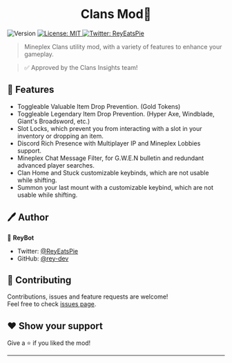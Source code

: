 <h1 align="center">Clans Mod👋</h1>
<p>
  <img alt="Version" src="https://img.shields.io/badge/version-1.0.0-blue.svg?cacheSeconds=2592000" />
  <a href="https://github.com/Mineplex-Community/Clans-Mod/blob/master/LICENSE" target="_blank">
    <img alt="License: MIT" src="https://img.shields.io/badge/License-MIT-yellow.svg" />
  </a>
  <a href="https://twitter.com/ReyEatsPie" target="_blank">
    <img alt="Twitter: ReyEatsPie" src="https://img.shields.io/twitter/follow/ReyEatsPie.svg?style=social" />
  </a>
</p>

> Mineplex Clans utility mod, with a variety of features to enhance your gameplay.

> ✅ Approved by the Clans Insights team!

## 🚀 Features

* Toggleable Valuable Item Drop Prevention. (Gold Tokens)
* Toggleable Legendary Item Drop Prevention. (Hyper Axe, Windblade, Giant's Broadsword, etc.)
* Slot Locks, which prevent you from interacting with a slot in your inventory or dropping an item.
* Discord Rich Presence with Multiplayer IP and Mineplex Lobbies support.
* Mineplex Chat Message Filter, for G.W.E.N bulletin and redundant advanced player searches.
* Clan Home and Stuck customizable keybinds, which are not usable while shifting. 
* Summon your last mount with a customizable keybind, which are not usable while shifting.

## 🖊️ Author

👤 **ReyBot**

* Twitter: [@ReyEatsPie](https://twitter.com/ReyEatsPie)
* GitHub: [@rey-dev](https://github.com/rey-dev)

## 🤝 Contributing

Contributions, issues and feature requests are welcome!<br />Feel free to check [issues page](https://github.com/Mineplex-Community/Clans-Mod/issues).

## ❤️ Show your support

Give a ⭐️ if you liked the mod!

***
